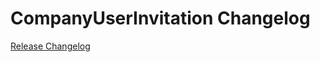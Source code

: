 # CompanyUserInvitation Changelog

[Release Changelog](https://github.com/spryker/company-user-invitation/releases)
